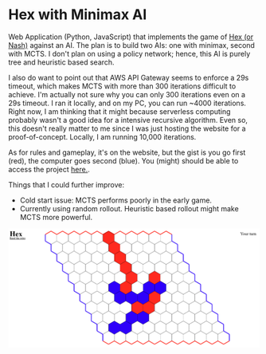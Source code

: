 # Hex with Minimax AI

Web Application (Python, JavaScript) that implements the game of [Hex (or Nash)](https://en.wikipedia.org/wiki/Hex_(board_game)) against an AI. The plan is to build two AIs: one with minimax, second with MCTS. I don't plan on using a policy network; hence, this AI is purely tree and heuristic based search. 

I also do want to point out that AWS API Gateway seems to enforce a 29s timeout, which makes MCTS with more than 300 iterations difficult to achieve. I'm actually not sure why you can only 300 iterations even on a 29s timeout. I ran it locally, and on my PC, you can run ~4000 iterations. Right now, I am thinking that it might because serverless computing probably wasn't a good idea for a intensive recursive algorithm. Even so, this doesn't really matter to me since I was just hosting the website for a proof-of-concept. Locally, I am running 10,000 iterations. 

As for rules and gameplay, it's on the website, but the gist is you go first (red), the computer goes second (blue). You (might) should be able to access the project [here.](https://hex.d1hjg2b0quixy.amplifyapp.com/).

Things that I could further improve:
- Cold start issue: MCTS performs poorly in the early game. 
- Currently using random rollout. Heuristic based rollout might make MCTS more powerful.

![Hex Image](https://github.com/rohitamar/hex/blob/main/img/heximage.png)
